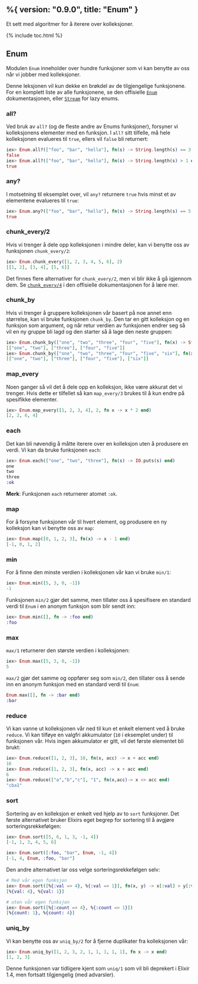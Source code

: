 %{
  version: "0.9.0",
  title: "Enum"
}
---

Et sett med algoritmer for å iterere over kolleksjoner.

{% include toc.html %}

## Enum

Modulen `Enum` inneholder over hundre funksjoner som vi kan benytte av oss når vi jobber med kolleksjoner.

Denne leksjonen vil kun dekke en brøkdel av de tilgjengelige funksjonene. For en komplett liste av alle funksjonene, se den offisielle  [`Enum`](https://hexdocs.pm/elixir/Enum.html) dokumentasjonen, eller [`Stream`](https://hexdocs.pm/elixir/Stream.html) for lazy enums.


### all?

Ved bruk av `all?` (og de fleste andre av Enums funksjoner), forsyner vi kolleksjonens elementer med en funksjon. I `all?` sitt tilfelle, må hele kolleksjonen evalueres til `true`, ellers vil `false` bli returnert:


```elixir
iex> Enum.all?(["foo", "bar", "hello"], fn(s) -> String.length(s) == 3 end)
false
iex> Enum.all?(["foo", "bar", "hello"], fn(s) -> String.length(s) > 1 end)
true
```

### any?

I motsetning til eksemplet over, vil `any?` returnere `true` hvis minst et av elementene evalueres til `true`:

```elixir
iex> Enum.any?(["foo", "bar", "hello"], fn(s) -> String.length(s) == 5 end)
true
```

### chunk_every/2

Hvis vi trenger å dele opp kolleksjonen i mindre deler, kan vi benytte oss av funksjonen `chunk_every/2`:

```elixir
iex> Enum.chunk_every([1, 2, 3, 4, 5, 6], 2)
[[1, 2], [3, 4], [5, 6]]
```

Det finnes flere alternativer for `chunk_every/2`, men vi blir ikke å gå igjennom dem. Se  [`chunk_every/4`](https://hexdocs.pm/elixir/Enum.html#chunk_every/4) i den offisielle dokumentasjonen for å lære mer.

### chunk_by

Hvis vi trenger å gruppere kolleksjonen vår basert på noe annet enn størrelse, kan vi bruke funksjonen `chunk_by`. Den tar en gitt kolleksjon og en funksjon som argument, og når retur verdien av funksjonen endrer seg så vil en ny gruppe bli lagd og den starter så å lage den neste gruppen:

```elixir
iex> Enum.chunk_by(["one", "two", "three", "four", "five"], fn(x) -> String.length(x) end)
[["one", "two"], ["three"], ["four", "five"]]
iex> Enum.chunk_by(["one", "two", "three", "four", "five", "six"], fn(x) -> String.length(x) end)
[["one", "two"], ["three"], ["four", "five"], ["six"]]
```

### map_every

Noen ganger så vil det å dele opp en kolleksjon, ikke være akkurat det vi trenger. Hvis dette er tilfellet så kan `map_every/3` brukes til å kun endre på spesifikke elementer.

```elixir
iex> Enum.map_every([1, 2, 3, 4], 2, fn x -> x * 2 end)
[2, 2, 6, 4]
```

### each

Det kan bli nøvendig å måtte iterere over en kolleksjon uten å produsere en verdi. Vi kan da bruke funksjonen `each`:

```elixir
iex> Enum.each(["one", "two", "three"], fn(s) -> IO.puts(s) end)
one
two
three
:ok
```

__Merk__: Funksjonen `each` returnerer atomet `:ok`.

### map

For å forsyne funksjonen vår til hvert element, og produsere en ny kolleksjon kan vi benytte oss av `map`:

```elixir
iex> Enum.map([0, 1, 2, 3], fn(x) -> x - 1 end)
[-1, 0, 1, 2]
```

### min

For å finne den minste verdien i kolleksjonen vår kan vi bruke `min/1`:

```elixir
iex> Enum.min([5, 3, 0, -1])
-1
```

Funksjonen `min/2` gjør det samme, men tillater oss å spesifisere en standard verdi til `Enum` i en anonym funksjon som blir sendt inn:

```elixir
iex> Enum.min([], fn -> :foo end)
:foo
```

### max

`max/1` returnerer den største verdien i kolleksjonen:

```elixir
iex> Enum.max([5, 3, 0, -1])
5
```

`max/2` gjør det samme og oppfører seg som `min/2`,
den tillater oss å sende inn en anonym funksjon med en standard verdi til `Enum`:


```elixir
Enum.max([], fn -> :bar end)
:bar
```

### reduce

Vi kan vanne ut kolleksjonen vår ned til kun et enkelt element ved å bruke `reduce`. Vi kan tilføye en valgfri akkumulator (`10` i eksemplet under) til funksjonen vår. Hvis ingen akkumulator er gitt, vil det første elementet bli brukt:

```elixir
iex> Enum.reduce([1, 2, 3], 10, fn(x, acc) -> x + acc end)
16
iex> Enum.reduce([1, 2, 3], fn(x, acc) -> x + acc end)
6
iex> Enum.reduce(["a","b","c"], "1", fn(x,acc)-> x <> acc end)
"cba1"
```

### sort

Sortering av en kolleksjon er enkelt ved hjelp av to `sort` funksjoner. Det første alternativet bruker Elixirs eget begrep for sortering til å avgjøre sorteringsrekkefølgen:

```elixir
iex> Enum.sort([5, 6, 1, 3, -1, 4])
[-1, 1, 3, 4, 5, 6]

iex> Enum.sort([:foo, "bar", Enum, -1, 4])
[-1, 4, Enum, :foo, "bar"]
```

Den andre alternativet lar oss velge sorteringsrekkefølgen selv:

```elixir
# Med vår egen funksjon
iex> Enum.sort([%{:val => 4}, %{:val => 1}], fn(x, y) -> x[:val] > y[:val] end)
[%{val: 4}, %{val: 1}]

# uten vår egen funksjon
iex> Enum.sort([%{:count => 4}, %{:count => 1}])
[%{count: 1}, %{count: 4}]
```

### uniq_by

Vi kan benytte oss av `uniq_by/2` for å fjerne duplikater fra kolleksjonen vår:

```elixir
iex> Enum.uniq_by([1, 2, 3, 2, 1, 1, 1, 1, 1], fn x -> x end)
[1, 2, 3]
```

Denne funksjonen var tidligere kjent som `uniq/1` som vil bli deprekert i Elixir 1.4, men fortsatt tilgjengelig (med advarsler).
